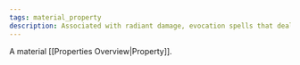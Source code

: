 ```yaml
---
tags: material_property
description: Associated with radiant damage, evocation spells that deal radiant damage, light, celestials and upper-planar creatures, the gods, divine blessings, and good.
---
```

A material [[Properties Overview|Property]].